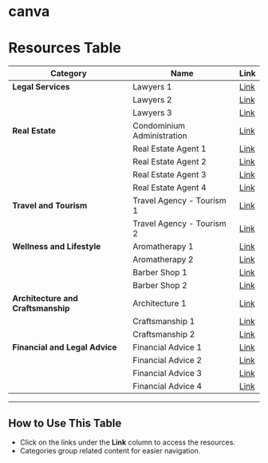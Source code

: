 # canva

# Resources Table

| **Category**                | **Name**                       | **Link**                                                                                     |
|-----------------------------|--------------------------------|---------------------------------------------------------------------------------------------|
| **Legal Services**          | Lawyers 1                     | [Link](**https://drive.google.com/file/d/1i1lSYXBLN6TyVXDSgmsa2GkiaxA019Kg/view**)              |
|                             | Lawyers 2                     | [Link](https://drive.google.com/file/d/1i1lSYXBLN6TyVXDSgmsa2GkiaxA019Kg/view)              |
|                             | Lawyers 3                     | [Link](https://drive.google.com/file/d/1i1lSYXBLN6TyVXDSgmsa2GkiaxA019Kg/view)              |
| **Real Estate**             | Condominium Administration    | [Link](https://www.canva.com/design/DAEW9SBQic/KPXuPC3rwU5RS-PtROM1UQ/view)                 |
|                             | Real Estate Agent 1           | [Link](https://www.canva.com/design/DAEwjyStdHl/u-WX3tNZFhNHT-y35HMygQ/view)               |
|                             | Real Estate Agent 2           | [Link](https://www.canva.com/design/DAEwjyStdHl/u-WX3tNZFhNHT-y35HMygQ/view)               |
|                             | Real Estate Agent 3           | [Link](https://www.canva.com/design/DAEwl-ObFRw/VTDKMpxsr-tFbwZrSISEng/view)               |
|                             | Real Estate Agent 4           | [Link](https://www.canva.com/design/DAEwl-ObFRw/VTDKMpxsr-tFbwZrSISEng/view)               |
| **Travel and Tourism**      | Travel Agency - Tourism 1     | [Link](https://www.canva.com/design/DAEWKPI3fjk/JktJ5hNG/2kFgY73pih1Q/view)                |
|                             | Travel Agency - Tourism 2     | [Link](https://www.canva.com/design/DAEWKPI3fjk/JktiShNG2kEgY73pih1Q/view)                 |
| **Wellness and Lifestyle**  | Aromatherapy 1                | [Link](https://www.canva.com/design/DAEwjyStdHl/u-WX3tNZFhNHT-y35HMygQ/view)               |
|                             | Aromatherapy 2                | [Link](https://www.canva.com/design/DAEwjyStdHl/u-WX3tNZFhNHT-y35HMygQ/view)               |
|                             | Barber Shop 1                 | [Link](https://www.canva.com/design/DAEwjyStdHl/u-WX3tNZFhNHT-y35HMygQ/view)               |
|                             | Barber Shop 2                 | [Link](https://www.canva.com/design/DAEwjyStdHl/u-WX3tNZFhNHT-y35HMygQ/view)               |
| **Architecture and Craftsmanship** | Architecture 1           | [Link](https://www.canva.com/design/DAEwjyStdHl/u-WX3tNZFhNHT-y35HMygQ/view)               |
|                             | Craftsmanship 1               | [Link](https://www.canva.com/design/DAEwjyStdHl/u-WX3tNZFhNHT-y35HMygQ/view)               |
|                             | Craftsmanship 2               | [Link](https://www.canva.com/design/DAEwjyStdHl/u-WX3tNZFhNHT-y35HMygQ/view)               |
| **Financial and Legal Advice** | Financial Advice 1         | [Link](https://www.canva.com/design/DAEwjyStdHl/u-WX3tNZFhNHT-y35HMygQ/view)               |
|                             | Financial Advice 2            | [Link](https://www.canva.com/design/DAEwjyStdHl/u-WX3tNZFhNHT-y35HMygQ/view)               |
|                             | Financial Advice 3            | [Link](https://www.canva.com/design/DAEwjyStdHl/u-WX3tNZFhNHT-y35HMygQ/view)               |
|                             | Financial Advice 4            | [Link](https://www.canva.com/design/DAEwjyStdHl/u-WX3tNZFhNHT-y35HMygQ/view)               |

---

## How to Use This Table
- Click on the links under the **Link** column to access the resources.
- Categories group related content for easier navigation.
